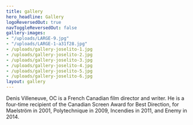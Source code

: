 ```yaml
---
title: gallery
hero_headline: Gallery
logoReversedOut: true
navToggleReversedOut: false
gallery-images:
- "/uploads/LARGE-9.jpg"
- "/uploads/LARGE-1-a31f28.jpg"
- /uploads/gallery-joselito-1.jpg
- /uploads/gallery-joselito-2.jpg
- /uploads/gallery-joselito-3.jpg
- /uploads/gallery-joselito-4.jpg
- /uploads/gallery-joselito-5.jpg
- /uploads/gallery-joselito-6.jpg
layout: gallery
---
```


Denis Villeneuve, OC is a French Canadian film director and writer. He is a four-time recipient of the Canadian Screen Award for Best Direction, for Maelström in 2001, Polytechnique in 2009, Incendies in 2011, and Enemy in 2014.
